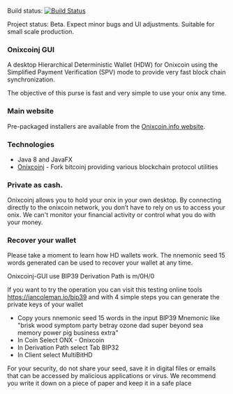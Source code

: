 Build status: [![Build Status](https://travis-ci.org/jestevez/onixcoinj-gui.svg?branch=master)](https://travis-ci.org/jestevez/onixcoinj-gui) 

Project status: Beta. Expect minor bugs and UI adjustments. Suitable for small scale production.

### Onixcoinj GUI

A desktop Hierarchical Deterministic Wallet (HDW) for Onixcoin using the Simplified Payment Verification (SPV) mode to provide very fast block chain synchronization.

The objective of this purse is fast and very simple to use your onix any time.

### Main website

Pre-packaged installers are available from the [Onixcoin.info website](https://www.onixcoin.info/wallet).

### Technologies

* Java 8 and JavaFX
* [Onixcoinj](https://github.com/jestevez/onixcoinj) - Fork bitcoinj providing various blockchain protocol utilities

### Private as cash.

Onixcoinj allows you to hold your onix in your own desktop. By connecting directly to the onixcoin network, you don’t have to rely on us to access your onix. We can't monitor your financial activity or control what you do with your money.

### Recover your wallet

Please take a moment to learn how HD wallets work. The nnemonic seed 15 words generated can be used to recover your wallet at any time.

Onixcoinj-GUI use BIP39 Derivation Path is m/0H/0

If you want to try the operation you can visit this testing online tools https://iancoleman.io/bip39 and with 4 simple steps you can generate the private keys of your wallet

* Copy yours nnemonic seed 15 words in the input BIP39 Mnemonic like "brisk wood symptom party betray ozone dad super beyond sea memory power pig business extra"
* In Coin Select ONX - Onixcoin
* In Derivation Path select Tab  BIP32
* In Client select MultiBitHD

For your security, do not share your seed, save it in digital files or emails that can be accessed by malicious applications or virus. We recommend you write it down on a piece of paper and keep it in a safe place
